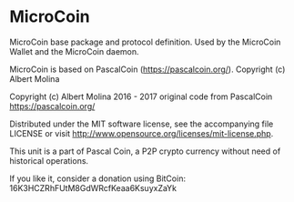 # MicroCoin

MicroCoin base package and protocol definition. Used by the MicroCoin Wallet and the MicroCoin daemon.

MicroCoin is based on PascalCoin (https://pascalcoin.org/). Copyright (c) Albert Molina

  Copyright (c) Albert Molina 2016 - 2017 original code from PascalCoin https://pascalcoin.org/

  Distributed under the MIT software license, see the accompanying file LICENSE
  or visit http://www.opensource.org/licenses/mit-license.php.

  This unit is a part of Pascal Coin, a P2P crypto currency without need of
  historical operations.

  If you like it, consider a donation using BitCoin:
    16K3HCZRhFUtM8GdWRcfKeaa6KsuyxZaYk



